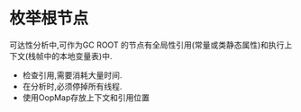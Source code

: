 枚举根节点
===
可达性分析中,可作为GC ROOT 的节点有全局性引用(常量或类静态属性)和执行上下文(栈帧中的本地变量表)中.

* 检查引用,需要消耗大量时间.
* 在分析时,必须停掉所有线程.
* 使用OopMap存放上下文和引用位置